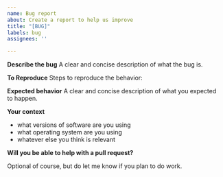```yaml
---
name: Bug report
about: Create a report to help us improve
title: "[BUG]"
labels: bug
assignees: ''

---
```


**Describe the bug**
A clear and concise description of what the bug is.

**To Reproduce**
Steps to reproduce the behavior:

**Expected behavior**
A clear and concise description of what you expected to happen.

**Your context**

- what versions of software are you using
- what operating system are you using
- whatever else you think is relevant

**Will you be able to help with a pull request?**

Optional of course, but do let me know if you plan to do work.
